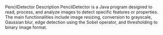 
PencilDetector
Description
PencilDetector is a Java program designed to read, process, and analyze images to detect specific features or properties. The main functionalities include image resizing, conversion to grayscale, Gaussian blur, edge detection using the Sobel operator, and thresholding to binary image format.
